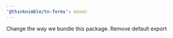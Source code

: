 ```yaml
---
'@thinknimble/tn-forms': minor
---
```


Change the way we bundle this package. Remove default export
